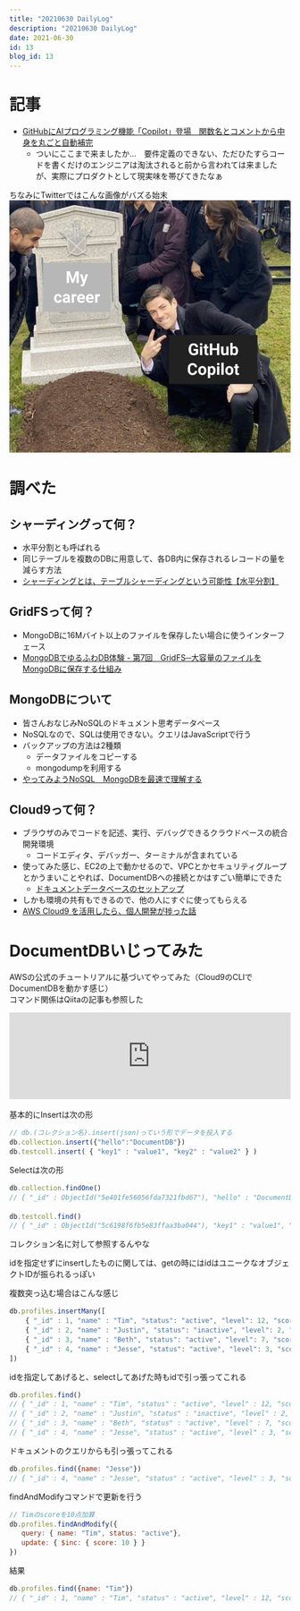 ```yaml
---
title: "20210630 DailyLog"
description: "20210630 DailyLog"
date: 2021-06-30
id: 13
blog_id: 13
---
```

# 記事
- [GitHubにAIプログラミング機能「Copilot」登場　関数名とコメントから中身を丸ごと自動補完](https://www.itmedia.co.jp/news/articles/2106/30/news063.html)
  - ついにここまで来ましたか…　要件定義のできない、ただひたすらコードを書くだけのエンジニアは淘汰されると前から言われては来ましたが、実際にプロダクトとして現実味を帯びてきたなぁ

ちなみにTwitterではこんな画像がバズる始末  
![copilot](./copilot.PNG)

# 調べた
## シャーディングって何？
- 水平分割とも呼ばれる
- 同じテーブルを複数のDBに用意して、各DB内に保存されるレコードの量を減らす方法
- [シャーディングとは、テーブルシャーディングという可能性【水平分割】](https://pecopla.net/web-column/db-shard)

## GridFSって何？
- MongoDBに16Mバイト以上のファイルを保存したい場合に使うインターフェース
- [MongoDBでゆるふわDB体験 - 第7回　GridFS─大容量のファイルをMongoDBに保存する仕組み](https://gihyo.jp/dev/serial/01/mongodb/0007)

## MongoDBについて
- 皆さんおなじみNoSQLのドキュメント思考データベース
- NoSQLなので、SQLは使用できない。クエリはJavaScriptで行う
- バックアップの方法は2種類
    - データファイルをコピーする
    - mongodumpを利用する
- [やってみようNoSQL　MongoDBを最速で理解する](https://qiita.com/Brutus/items/8a67a4db0fdc5a33d549)

## Cloud9って何？
- ブラウザのみでコードを記述、実行、デバッグできるクラウドベースの統合開発環境
  - コードエディタ、デバッガー、ターミナルが含まれている
- 使ってみた感じ、EC2の上で動かせるので、VPCとかセキュリティグループとかうまいことやれば、DocumentDBへの接続とかはすごい簡単にできた
  - [ドキュメントデータベースのセットアップ](https://aws.amazon.com/jp/getting-started/hands-on/getting-started-amazon-documentdb-with-aws-cloud9/)
- しかも環境の共有もできるので、他の人にすぐに使ってもらえる
- [AWS Cloud9 を活用したら、個人開発が捗った話](https://tech.drecom.co.jp/ac2020-cloud9-personal-development/)

# DocumentDBいじってみた
AWSの公式のチュートリアルに基づいてやってみた（Cloud9のCLIでDocumentDBを動かす感じ）  
コマンド関係はQiitaの記事も参照した
<iframe 
  class="hatenablogcard" 
  style="width:100%;height:155px;max-width:680px;"
  src="https://hatenablog-parts.com/embed?url=https://qiita.com/Brutus/items/8a67a4db0fdc5a33d549" 
  width="300" height="150" frameborder="0" scrolling="no">
</iframe>

基本的にInsertは次の形

```jsx
// db.(コレクション名).insert(json)っていう形でデータを投入する
db.collection.insert({"hello":"DocumentDB"})
db.testcoll.insert( { "key1" : "value1", "key2" : "value2" } )
```

Selectは次の形

```jsx
db.collection.findOne()
// { "_id" : ObjectId("5e401fe56056fda7321fbd67"), "hello" : "DocumentDB" }

db.testcoll.find()
// { "_id" : ObjectId("5c6198f6fb5e83ffaa3ba044"), "key1" : "value1", "key2" : "value2" }
```

コレクション名に対して参照するんやな

idを指定せずにinsertしたものに関しては、getの時にはidはユニークなオブジェクトIDが振られるっぽい

複数突っ込む場合はこんな感じ

```jsx
db.profiles.insertMany([
	{ "_id" : 1, "name" : "Tim", "status": "active", "level": 12, "score":202},
	{ "_id" : 2, "name" : "Justin", "status": "inactive", "level": 2, "score":9},
	{ "_id" : 3, "name" : "Beth", "status": "active", "level": 7, "score":87},
	{ "_id" : 4, "name" : "Jesse", "status": "active", "level": 3, "score":27}
])
```

idを指定してあげると、selectしてあげた時もidで引っ張ってこれる

```jsx
db.profiles.find()
// { "_id" : 1, "name" : "Tim", "status" : "active", "level" : 12, "score" : 202 }
// { "_id" : 2, "name" : "Justin", "status" : "inactive", "level" : 2, "score" : 9 }
// { "_id" : 3, "name" : "Beth", "status" : "active", "level" : 7, "score" : 87 }
// { "_id" : 4, "name" : "Jesse", "status" : "active", "level" : 3, "score" : 27 } 
```

ドキュメントのクエリからも引っ張ってこれる

```jsx
db.profiles.find({name: "Jesse"})
// { "_id" : 4, "name" : "Jesse", "status" : "active", "level" : 3, "score" : 27 }
```

findAndModifyコマンドで更新を行う

```jsx
// Timのscoreを10点加算
db.profiles.findAndModify({
   query: { name: "Tim", status: "active"},
   update: { $inc: { score: 10 } }
})
```

結果

```jsx
db.profiles.find({name: "Tim"})
// { "_id" : 1, "name" : "Tim", "status" : "active", "level" : 12, "score" : 212 } ←加算されてる
```